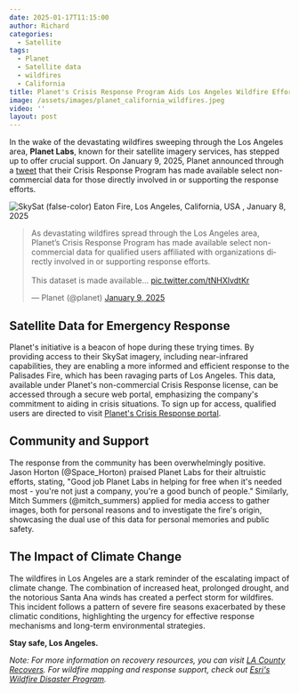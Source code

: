 ```yaml
---
date: 2025-01-17T11:15:00
author: Richard
categories:
  - Satellite
tags:
  - Planet
  - Satellite data
  - wildfires
  - California
title: Planet's Crisis Response Program Aids Los Angeles Wildfire Efforts
image: /assets/images/planet_california_wildfires.jpeg
video: ''
layout: post
---
```

In the wake of the devastating wildfires sweeping through the Los Angeles area, **Planet Labs**, known for their satellite imagery services, has stepped up to offer crucial support. On January 9, 2025, Planet announced through a [tweet](https://x.com/planet/status/1877395904820555919) that their Crisis Response Program has made available select non-commercial data for those directly involved in or supporting the response efforts.

![SkySat \(false-color\) Eaton Fire, Los Angeles, California, USA , January 8, 2025](/RDjarbeng/assets/images/planet_california_wildfires.jpeg "SkySat \(false-color\) Eaton Fire, Los Angeles, California, USA , January 8, 2025")

<blockquote class="twitter-tweet"><p lang="en" dir="ltr">As devastating wildfires spread through the Los Angeles area, Planet’s Crisis Response Program has made available select non-commercial data for qualified users affiliated with organizations directly involved in or supporting response efforts.<br><br>This dataset is made available… <a href="https://t.co/tNHXlvdtKr">pic.twitter.com/tNHXlvdtKr</a></p>&mdash; Planet (@planet) <a href="https://twitter.com/planet/status/1877395904820555919?ref_src=twsrc%5Etfw">January 9, 2025</a></blockquote> <script async src="https://platform.twitter.com/widgets.js" charset="utf-8"></script>

## Satellite Data for Emergency Response

Planet's initiative is a beacon of hope during these trying times. By providing access to their SkySat imagery, including near-infrared capabilities, they are enabling a more informed and efficient response to the Palisades Fire, which has been ravaging parts of Los Angeles. This data, available under Planet's non-commercial Crisis Response license, can be accessed through a secure web portal, emphasizing the company's commitment to aiding in crisis situations. To sign up for access, qualified users are directed to visit [Planet's Crisis Response portal](https://www.planet.com/disasterdata/).

## Community and Support

The response from the community has been overwhelmingly positive. Jason Horton (@Space_Horton) praised Planet Labs for their altruistic efforts, stating, "Good job Planet Labs in helping for free when it's needed most - you're not just a company, you're a good bunch of people." Similarly, Mitch Summers (@mitch_summers) applied for media access to gather images, both for personal reasons and to investigate the fire's origin, showcasing the dual use of this data for personal memories and public safety.

## The Impact of Climate Change

The wildfires in Los Angeles are a stark reminder of the escalating impact of climate change. The combination of increased heat, prolonged drought, and the notorious Santa Ana winds has created a perfect storm for wildfires. This incident follows a pattern of severe fire seasons exacerbated by these climatic conditions, highlighting the urgency for effective response mechanisms and long-term environmental strategies.

**Stay safe, Los Angeles.**

*Note: For more information on recovery resources, you can visit [LA County Recovers](recovery.lacounty.gov). For wildfire mapping and response support, check out [Esri's Wildfire Disaster Program](www.esri.com).* [](https://recovery.lacounty.gov/resources/)[](https://www.esri.com/en-us/disaster-response/disasters/wildfires)
